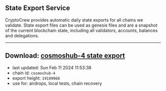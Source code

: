 ## State Export Service
CryptoCrew provides automatic daily state exports for all chains we validate. State export files can be used as genesis files and are a snapshot of the current blockchain state, including all validators, accounts, balances and delegations.

---
**Download: [cosmoshub-4 state export](https://dl.ccvalidators.com/SERVICE/cosmoshub/cosmoshub-4_export_19109968.json)**
---

- last updated: Sun Feb 11 2024 11:53:38
- chain id: `cosmoshub-4`
- export height: `19109968`
- use for: airdrops, local tests, chain recovery
